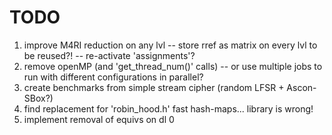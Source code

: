 # TODO

1. improve M4RI reduction on any lvl -- store rref as matrix on every lvl to be reused?! -- re-activate 'assignments'?
2. remove openMP (and 'get_thread_num()' calls) -- or use multiple jobs to run with different configurations in parallel?
3. create benchmarks from simple stream cipher (random LFSR + Ascon-SBox?)
4. find replacement for 'robin_hood.h' fast hash-maps... library is wrong!
5. implement removal of equivs on dl 0
